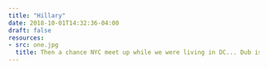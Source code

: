 ```yaml
---
title: "Hillary"
date: 2018-10-01T14:32:36-04:00
draft: false
resources:
- src: one.jpg
  title: Then a chance NYC meet up while we were living in DC... Dub is 8 almost 9 and comes up past my chin. Time flies.
---
```

